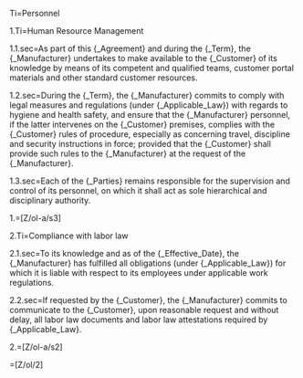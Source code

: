 Ti=Personnel

1.Ti=Human Resource Management

1.1.sec=As part of this {_Agreement} and during the {_Term}, the {_Manufacturer}  undertakes to make available to the {_Customer} of its knowledge  by means of its competent and qualified teams, customer portal materials and other standard customer resources.   

1.2.sec=During the {_Term}, the {_Manufacturer} commits to comply with legal measures and regulations (under {_Applicable_Law}) with regards to hygiene and health safety, and ensure that the {_Manufacturer} personnel, if the latter intervenes on the {_Customer} premises, complies with the {_Customer} rules of procedure, especially as concerning travel, discipline and security instructions in force; provided that the {_Customer} shall provide such rules to the {_Manufacturer} at the request of the {_Manufacturer}.

1.3.sec=Each of the {_Parties} remains responsible for the supervision and control of its personnel, on which it shall act as sole hierarchical and disciplinary authority.

1.=[Z/ol-a/s3]

2.Ti=Compliance with labor law

2.1.sec=To its knowledge and as of the {_Effective_Date}, the {_Manufacturer} has fulfilled all obligations (under {_Applicable_Law}) for which it is liable with respect to its employees under applicable work regulations.

2.2.sec=If requested by the {_Customer}, the {_Manufacturer} commits to communicate to the {_Customer}, upon reasonable request and without delay, all labor law documents and labor law attestations required by {_Applicable_Law}.   

2.=[Z/ol-a/s2]

=[Z/ol/2]
